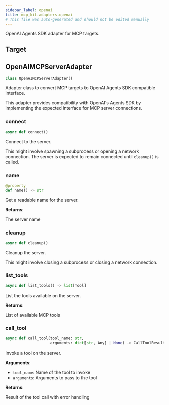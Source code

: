 ```yaml
---
sidebar_label: openai
title: mcp_kit.adapters.openai
# This file was auto-generated and should not be edited manually
---
```


OpenAI Agents SDK adapter for MCP targets.

## Target

## OpenAIMCPServerAdapter

```python
class OpenAIMCPServerAdapter()
```

Adapter class to convert MCP targets to OpenAI Agents SDK compatible interface.

This adapter provides compatibility with OpenAI&#x27;s Agents SDK by implementing
the expected interface for MCP server connections.

### connect

```python
async def connect()
```

Connect to the server.

This might involve spawning a subprocess or opening a network connection.
The server is expected to remain connected until `cleanup()` is called.

### name

```python
@property
def name() -> str
```

Get a readable name for the server.

**Returns**:

The server name

### cleanup

```python
async def cleanup()
```

Cleanup the server.

This might involve closing a subprocess or closing a network connection.

### list\_tools

```python
async def list_tools() -> list[Tool]
```

List the tools available on the server.

**Returns**:

List of available MCP tools

### call\_tool

```python
async def call_tool(tool_name: str,
                    arguments: dict[str, Any] | None) -> CallToolResult
```

Invoke a tool on the server.

**Arguments**:

- `tool_name`: Name of the tool to invoke
- `arguments`: Arguments to pass to the tool

**Returns**:

Result of the tool call with error handling

